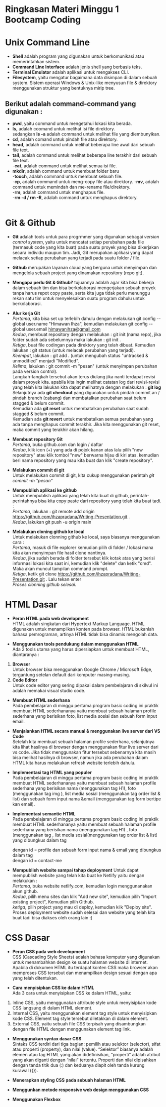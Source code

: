 
# **Ringkasan Materi Minggu 1 Bootcamp Coding**

# **Unix Command Line**<br>
- **Shell** adalah program yang digunakan untuk berkomunikasi atau memerintahkan sistem. <br>
- **Command Line Interface** adalah jenis shell yang berbasis teks.
- **Terminal Emulator** adalah aplikasi untuk mengakses CLI.<br>
- <B>Filesystem</B>, yaitu mengatur bagaimana data disimpan di dalam sebuah system. Sistem operasi Windows & Unix-like menyusun file & direktory menggunakan struktur yang bentuknya mirip tree.

## Berikut adalah command-command yang digunakan : <br>
- <B>pwd</B>, yaitu command untuk mengetahui lokasi kita berada. <br>
- <B>ls</B>,  adalah coomand untuk melihat isi file direktory. <br>
sedangkan <B>ls -a</B> adalah command untuk melihat file yang diembunyikan.
- <B>cd</B>,  adalah comand untuk pindah file atau direktory.<br>
- <B>head</B>, adalah command untuk melihat beberapa line awal dari sebuah file text.<br>
- <B>tail</B>, adalah command untuk melihat beberapa line terakhir dari sebuah file text.<br>
-<B>cat</B>, adalah command untuk melihat semua isi file.<br>
- <B>mkdir</B>, adalah command untuk membuat folder baru<br>
-<B>touch</B>, adalah command untuk membuat sebuah file.<br>
-<B>cp</B>, adalah command untuk meng-copy file atau direktory.
-<B>mv</B>, adalah command untuk memindah dan me-rename file/direktory.<br>
-<B>rm</B>, adalah command untuk menghapus file.<br>
-<B>rm -d / rm -R</B>, adalah command untuk menghapus direktory.<br><br>
# **Git & Github** <br>
- <B>Git</B> adalah tools untuk para progrmmer yang digunakan sebagai <em> version control system</em>, yaitu untuk mencatat setiap perubahan pada file (termasuk code yang kita buat) pada suatu proyek yang bisa dikerjakan secara individu maupun tim. Jadi, Git merupakan aplikasi yang dapat melacak setiap perubahan yang terjadi pada suatu folder / file.<br>
- <B>Github</B> merupakan layanan cloud yang berguna untuk menyimpan dan mengelola sebuah project yang dinamakan repository (repo git).
- <B>Mengapa perlu Git & Github?</B> tujuannya adalah agar kita bisa bekerja dalam sebuah tim dan bisa berkolaborasi mengerjakan sebuah proyek tanpa harus repot copy paste, serta kita juga tidak perlu menunggu rekan satu tim untuk menyelesaikan suatu program dahulu untuk berkolaborasi.<br>

- <B>Alur kerja Git</B> <br>
<em>Pertama</em>, kita bisa set up terlebih dahulu dengan melakukan git config --global user.name "Himawan Ihza", kemudian melakukan git config --global user.email himawanihza@gmail.com <br>
<em>Kedua</em>, membuat repository dengan melakukan : git init (nama repo), jika folder sudah ada sebelumnya maka lakukan : git init . <br>
<em>Ketiga</em>, buat file codingan pada direktory yang telah dibuat. Kemudian lakukan : git status (untuk melacak perubahan yang terjadi).<br>
<em>Keempat</em>, lakukan : git add . (untuk mengubah status "untracked & unmodified" menjadi "Modified".<br>
<em>Kelima</em>, lakukan : git commit -m "pesan" (untuk menyimpan perubahan pada version control).<br>
Langkah-langkah tersebut akan terus diulang jika nanti terdapat revisi dalam proyek kita. apabila kita ingin melihat catatan log dari revisi-revisi yang telah kita lakukan kita dapat melihatnya dengan melakukan : <B>git log</B> <br>
Selanjutnya ada <B>git checkout</B> yang digunakan untuk pindah commit an / pindah branch (cabang) dan membatalkan perubahan saat belum stagged & belum commit.<br>
Kemudian ada <B>git reset</B> untuk membatalkan perubahan saat sudah stagged & belum commit. <br>
Kemudian ada <B>git revert</B> untuk membatalkan semua perubahan yang ada tanpa menghapus commit terakhir. Jika kita menggunakan git reset, maka commit yang terakhir akan hilang.

- <B>Membuat repository Git</B> <br>
<em>Pertama</em>, buka github.com dan login / daftar<br>
<em>Kedua</em>, klik icon (+) yang ada di pojok kanan atas lalu pilih "new repository" atau klik tombol "new" berwarna hijau di kiri atas. kemudian beri nama repository yang mau kita buat dan klik "create repository".

- <B>Melakukan commit di git</B> <br>
Untuk melakukan commit di git, kita cukup menggunakan perintah <em>git commit -m "pesan"</em>

- <B>Mempublish aplikasi ke github</B> <br>
Untuk mempublish aplikasi yang telah kita buat di github, perintah-perintahnya bisa kita copy paste dari repository yang telah kita buat tadi. : <br>
<em>Pertama</em>, lakukan : git remote add origin https://github.com/ihzapradana/Writing-Presentation.git .<br>
<em>Kedua</em>, lakukan git push -u origin main

- <B>Melakukan cloning github ke local</B> <br>
Untuk melakukan clonning github ke local, saya biasanya menggunakan cara : <br>
<em>Pertama</em>, masuk di file explorer kemudian pilih di folder / lokasi mana kita akan menyimpan file hasil clone nantinya.<br>
<em>Kedua</em>, jika sudah berada di folder tersebut klik kotak atas yang berisi informasi lokasi kita saat ini, kemudian klik "delete" dan ketik "cmd". Maka akan muncul tampilan command prompt.<br>
<em>Ketiga</em>, ketik git clone https://github.com/ihzapradana/Writing-Presentation.git . Lalu tekan enter<br>
<em>Proses clonning github selesai.</em> <br>

# **HTML Dasar** <br>
- <B>Peran HTML pada web development</B> <br>
HTML adalah singkatan dari Hypertext Markup Language. HTML digunakan untuk menampilkan konten pada browser. HTML bukanlah bahasa pemrograman, artinya HTML tidak bisa dinamis mengolah data.

- <B>Menggunakan tools pendukung dalam menggunakan HTML</B> <br>
Ada 2 tools utama yang harus dipersiapkan untuk membuat HTML, diantaranya : <br>
<ol>
<li><B>Browser</B></li>
Untuk browser bisa menggunakan Google Chrome / Microsoft Edge, tergantung setelan default dari komputer masing-masing. 
<li><B>Code Editor</B></li>
Untuk code editor yang sering dipakai dalam pembelajaran di skilvul ini adalah memakai visual studio code.
</ol>

- <B>Membuat HTML sederhana</B> <br>
Pada pembelajaran di minggu pertama program basic coding ini praktik membuat HTML sederhananya yaitu membuat sebuah halaman profile sederhana yang berisikan foto, list media sosial dan sebuah form input email.

- <B>Menjalankan HTML secara manual & menggunakan live server dari VS Code</B> <br>
Setelah kita membuat sebuah halaman profile sederhana, selanjutnya kita lihat hasilnya di browser dengan menggunakan fitur live server dari vs code. Jika tidak menggunakan fitur tersebut sebenarnya kita masih bisa melihat hasilnya di browser, namun jika ada perubahan dalam HTML kita harus melakukan refresh website terlebih dahulu.

- <B>Implementasi tag HTML yang populer</B> <br>
Pada pembelajaran di minggu pertama program basic coding ini praktik membuat HTML sederhananya yaitu membuat sebuah halaman profile sederhana yang berisikan nama (menggunakan tag H1), foto (menggunakan tag img <img>), list media sosial (menggunakan tag order list & list) dan sebuah form input nama &email (menggunakan tag form bertipe kan email).

- <B>Implementasi semantic HTML</B> <br>
Pada pembelajaran di minggu pertama program basic coding ini praktik membuat HTML sederhananya yaitu membuat sebuah halaman profile sederhana yang berisikan nama (menggunakan tag H1) , foto (menggunakan tag <img>, list media sosial(menggunakan tag order list & list) yang dibungkus dalam tag <section> dengan id = profile dan sebuah form input nama & email yang dibungkus dalam tag <section> dengan id = contact-me

- <B>Mempublish website sampai tahap deployment</B>
Untuk dapat mempublish website yang telah kita buat ke Netlify yaitu dengan melakukan :<br>
<em>Pertama</em>, buka website netlify.com, kemudian login menggunanakan akun github. <br>
<em>Kedua</em>, pilih menu sites dan klik "Add new site", kemudian pilih "Import existing project", Kemudian pilih Github.<br>
<em>ketiga</em>, pilih project yang mau di deploy, kemudian kilk "Deploy site".<br>
Proses deployment website sudah selesai dan website yang telah kita buat tadi bisa diakses oleh orang lain :) <br>

# **CSS Dasar** <br>
- <B>Peran CSS pada web development</B> <br>
CSS (Cascading Style Sheets) adalah bahasa komputer yang digunakan untuk menambahkan design ke suatu halaman website di internet. Apabila di dokumen HTML itu terdapat konten CSS maka browser akan memproses CSS tersebut dan menampilkan design sesuai dengan apa yang telah ditentukan. 

- <B>Cara menyisipkan CSS ke dalam HTML</B> <br>
Ada 3 cara untuk menyisipkan CSS ke dalam HTML, yaitu:<br>
<ol>
<li>Inline CSS, yaitu menggunakan attribute style untuk menyisipkan kode CSS langsung di dalam HTML element.</li>
<li>Internal CSS, yaitu menggunakan element tag style untuk menyisipkan kode CSS. Element tag style tersebut diletakkan di dalam element.</li>
<li>External CSS, yaitu sebuah file CSS terpisah yang disambungkan dengan file HTML dengan menggunakan element tag link.</li>
</ol>

- <B>Menggunakan syntax dasar CSS</B> <br>
Sintaks CSS terdiri dari tiga bagian: pemilih atau selektor (selector), sifat atau properti (property), dan nilai (value). “Selektor” biasanya adalah elemen atau tag HTML yang akan didefinisikan, “properti” adalah atribut yang akan diganti dengan “nilai” tertentu. Properti dan nilai dipisahkan dengan tanda titik dua (:) dan keduanya diapit oleh tanda kurung kurawal ({}).

- <B>Menerapkan styling CSS pada sebuah halaman HTML</B><br>


- <B>Menggunkan metode responsive web design menggunakan CSS</B> <br>
- <B>Menggunakan Flexbox</B>

